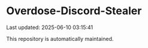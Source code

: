 # Overdose-Discord-Stealer

Last updated: 2025-06-10 03:15:41

This repository is automatically maintained.
